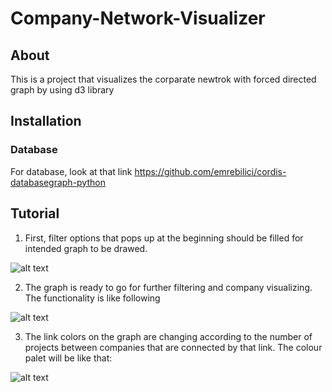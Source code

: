# Company-Network-Visualizer

## About

This is a project that visualizes the corparate newtrok with forced directed graph by using d3 library

## Installation

### Database
For database, look at that link https://github.com/emrebilici/cordis-databasegraph-python

## Tutorial

1. First, filter options that pops up at the beginning should be filled for intended graph to be drawed.


![alt text](https://github.com/halilsahiner/Corpate-Network-Visualizer/blob/master/Filteroptions.JPG)

2. The graph is ready to go for further filtering and company visualizing. The functionality is like following


![alt text](https://github.com/halilsahiner/Corpate-Network-Visualizer/blob/master/clickednode.JPG)

3. The link colors on the graph are changing according to the number of projects between companies that are connected by that link.
  The colour palet will be like that: 
  

![alt text](https://github.com/halilsahiner/Corpate-Network-Visualizer/blob/master/link-colours.png)
